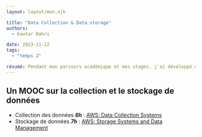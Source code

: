 ```yaml
---
layout: layout/mon.njk

title: "Data Collection & Data storage"
authors:
  - Kawtar Bahri

date: 2023-11-22
tags: 
  - "temps 2"

résumé: Pendant mon parcours académique et mes stages, j'ai développé des compétences en matière de transformation, de traitement et de visualisation des données, sans pour autant avoir une compréhension approfondie de leur origine ou du processus de collecte. Il est temps que j'apprenne les notions de collecte et de stockage des données.
---
```


## Un MOOC sur la collection et le stockage de données
-	Collection des données ***6h*** : [AWS: Data Collection Systems](https://www.coursera.org/learn/aws-data-collection-systems?specialization=exam-prep-das-c01-aws-certified-data-analytics-specialty)
-	Stockage de données ***7h*** : [AWS: Storage Systems and Data Management](https://www.coursera.org/learn/storage-systems-and-data-management?specialization=exam-prep-das-c01-aws-certified-data-analytics-specialty) 
